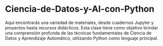 # Ciencia-de-Datos-y-AI-con-Python
Aquí encontrarás una variedad de materiales, desde cuadernos Jupyter y proyectos hasta recursos didácticos. Esta clase tiene como objetivo brindar una comprensión profunda de las técnicas fundamentales de Ciencia de Datos y Aprendizaje Automático, utilizando Python como lenguaje principal.
